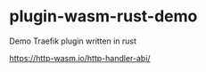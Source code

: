 # plugin-wasm-rust-demo

Demo Traefik plugin written in rust

https://http-wasm.io/http-handler-abi/